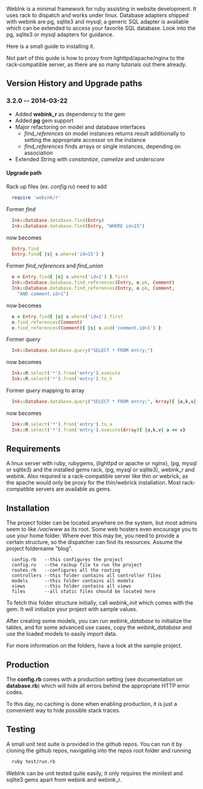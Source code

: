 WebInk is a minimal framework for ruby assisting in website development. It
uses rack to dispatch and works under linux. Database adapters shipped with
webink are pg, sqlite3 and mysql; a generic SQL adapter is available which can
be extended to access your favorite SQL database. Look into the pg, sqlite3 or
mysql adapters for guidance.

Here is a small guide to installing it.

Not part of this guide is how to proxy from lighttpd/apache/nginx to the
rack-compatible server, as there are so many tutorials out there already.


## Version History and Upgrade paths

### 3.2.0 -- 2014-03-22

* Added **webink_r** as dependency to the gem
* Added **pg** gem support
* Major refactoring on model and database interfaces
  * *find_references* on model instances returns result additionally to
    setting the appropriate accessor on the instance
  * *find_references* finds arrays or single instances, depending on association
* Extended String with *constantize*, *camelize* and *underscore*

#### Upgrade path

Rack up files (ex. *config.ru*) need to add

```ruby
  require 'webink/r'
```

Former *find*

```ruby
  Ink::Database.database.find(Entry)
  Ink::Database.database.find(Entry, "WHERE id=15")
```

now becomes

```ruby
  Entry.find
  Entry.find{ |s| s.where('id=15') }
```

Former *find_references* and *find_union*

```ruby
  e = Entry.find{ |s| s.where('id=1') }.first
  Ink::Database.database.find_references(Entry, e.pk, Comment)
  Ink::Database.database.find_references(Entry, e.pk, Comment,
    "AND comment.id>1")
```

now becomes

```ruby
  e = Entry.find{ |s| s.where('id=1').first
  e.find_references(Comment)
  e.find_references(Comment){ |s| s.and('comment.id>1') }
```

Former *query*

```ruby
  Ink::Database.database.query("SELECT * FROM entry;")
```

now becomes

```ruby
  Ink::R.select('*').from('entry').execute
  Ink::R.select('*').from('entry').to_h
```

Former *query* mapping to array

```ruby
  Ink::Database.database.query("SELECT * FROM entry;", Array){ |a,k,v| a << v }
```

now becomes

```ruby
  Ink::R.select('*').from('entry').to_a
  Ink::R.select('*').from('entry').execute(Array){ |a,k,v| a << v}
```



## Requirements

A linux server with ruby, rubygems, (lighttpd or apache or nginx), (pg, mysql or
sqlite3) and the installed gems rack, (pg, mysql or sqlite3), webink_r and
webink.
Also required is a rack-compatible server like thin or webrick, as the apache
would only be proxy for the thin/webrick installation. Most rack-compatible
servers are available as gems.


## Installation

The project folder can be located anywhere on the system, but most admins
seem to like */var/www* as its root. Some web hosters even encourage you to
use your home folder. Where ever this may be, you need to provide a certain
structure, so the dispatcher can find its resources. Assume the project
foldername "blog".

```
  config.rb   --this configures the project
  config.ru   --the rackup file to run the project
  routes.rb   --configures all the routing
  controllers --this folder contains all controller files
  models      --this folder contains all models
  views       --this folder contains all views
  files       --all static files should be located here
```

To fetch this folder structure initially, call *webink_init* which comes
with the gem. It will initialize your project with sample values.

After creating some models, you can run *webink_database* to initialize
the tables, and for some advanced use cases, copy the *webink_database*
and use the loaded models to easily import data.

For more information on the folders, have a look at the sample project.


## Production

The **config.rb** comes with a production setting (see documentation on
**database.rb**) which will hide all errors behind the appropriate HTTP
error codes.

To this day, no caching is done when enabling production, it is just a
convenient way to hide possible stack traces.


## Testing

A small unit test suite is provided in the github repos. You can run it by
cloning the github repos, navigating into the repos root folder and running

```sh
  ruby test/run.rb
```

WebInk can be unit tested quite easily, it only requires the minitest and
sqlite3 gems apart from webink and webink_r.
